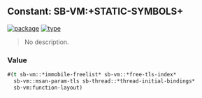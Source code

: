 ## Constant: SB-VM:+STATIC-SYMBOLS+
[![package](https://img.shields.io/badge/Package-SB--VM-5f9ea0.svg?style=social&colorA=999999)](../) [![type](https://img.shields.io/badge/Type-Constant-5f9ea0.svg?style=social&colorA=999999)](../#constant) 

> No description.

### Value
```cl
#(t sb-vm::*immobile-freelist* sb-vm::*free-tls-index*
  sb-vm::msan-param-tls sb-thread::*thread-initial-bindings*
  sb-vm:function-layout)
```

